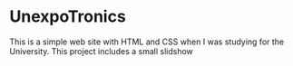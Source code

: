 # UnexpoTronics
This is a simple web site with HTML and CSS when I was studying for the University. This project includes a small slidshow
